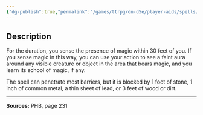 ```yaml
---
{"dg-publish":true,"permalink":"/games/ttrpg/dn-d5e/player-aids/spells/level-1/detect-magic/","tags":["ttrpg/dnd/5e","verbal","somatic","concentration","ritual","spell"],"noteIcon":""}
---
```



## Description
For the duration, you sense the presence of magic within 30 feet of you.
If you sense magic in this way, you can use your action to see a faint aura around any visible creature or object in the area that bears magic, and you learn its school of magic, if any.

The spell can penetrate most barriers, but it is blocked by 1 foot of stone, 1 inch of common metal, a thin sheet of lead, or 3 feet of wood or dirt.

---

**Sources:** PHB, page 231
